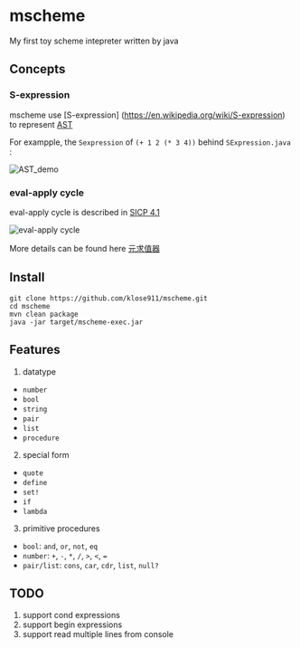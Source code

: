 # mscheme
My first toy scheme intepreter written by java 

## Concepts

### S-expression
mscheme use [S-expression] (https://en.wikipedia.org/wiki/S-expression) to represent [AST](https://en.wikipedia.org/wiki/Abstract_syntax_tree) 

For exampple, the `Sexpression` of `(+ 1 2 (* 3 4))` behind `SExpression.java` : 

![AST_demo](http://upload.wikimedia.org/wikipedia/commons/thumb/1/11/S-expression_tree.svg/220px-S-expression_tree.svg.png)

### eval-apply cycle
eval-apply cycle is described in [SICP 4.1](https://mitpress.mit.edu/sicp/full-text/book/book-Z-H-26.html#%_sec_4.1.1)

![eval-apply cycle](https://klose911.github.io/html/intepreter/pic/eval-apply.gif)

More details can be found here [元求值器](https://klose911.github.io/html/intepreter/meta_evalutor.html)

## Install
```shell
git clone https://github.com/klose911/mscheme.git
cd mscheme
mvn clean package
java -jar target/mscheme-exec.jar
```

## Features

1. datatype
- `number`
- `bool`
- `string`
- `pair`
- `list`
- `procedure`

2. special form
- `quote`
- `define`
- `set!`
- `if`
- `lambda`

3. primitive procedures
- `bool`: `and`, `or`, `not`, `eq`
- `number`: `+`, `-`, `*`, `/`, `>`, `<`, `=`
- `pair/list`: `cons`, `car`, `cdr`, `list`, `null?`

## TODO
1. support cond expressions 
2. support begin expressions
3. support read multiple lines from console
